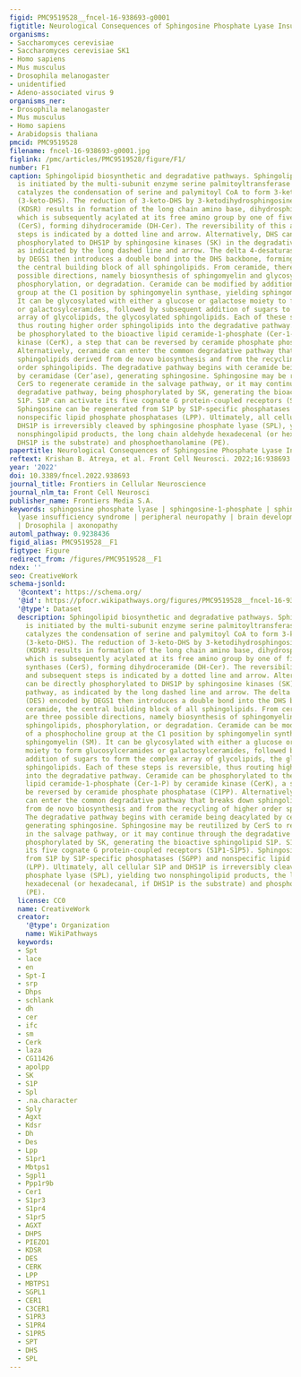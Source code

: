 ```yaml
---
figid: PMC9519528__fncel-16-938693-g0001
figtitle: Neurological Consequences of Sphingosine Phosphate Lyase Insufficiency
organisms:
- Saccharomyces cerevisiae
- Saccharomyces cerevisiae SK1
- Homo sapiens
- Mus musculus
- Drosophila melanogaster
- unidentified
- Adeno-associated virus 9
organisms_ner:
- Drosophila melanogaster
- Mus musculus
- Homo sapiens
- Arabidopsis thaliana
pmcid: PMC9519528
filename: fncel-16-938693-g0001.jpg
figlink: /pmc/articles/PMC9519528/figure/F1/
number: F1
caption: Sphingolipid biosynthetic and degradative pathways. Sphingolipid biosynthesis
  is initiated by the multi-subunit enzyme serine palmitoyltransferase (SPT) which
  catalyzes the condensation of serine and palymitoyl CoA to form 3-keto-dihydrosphingosine
  (3-keto-DHS). The reduction of 3-keto-DHS by 3-ketodihydrosphingosine reductase
  (KDSR) results in formation of the long chain amino base, dihydrosphingosine (DHS),
  which is subsequently acylated at its free amino group by one of five ceramide synthases
  (CerS), forming dihydroceramide (DH-Cer). The reversibility of this and subsequent
  steps is indicated by a dotted line and arrow. Alternatively, DHS can be directly
  phosphorylated to DHS1P by sphingosine kinases (SK) in the degradative pathway,
  as indicated by the long dashed line and arrow. The delta 4-desaturase (DES) encoded
  by DEGS1 then introduces a double bond into the DHS backbone, forming ceramide,
  the central building block of all sphingolipids. From ceramide, there are three
  possible directions, namely biosynthesis of sphingomyelin and glycosyl sphingolipids,
  phosphorylation, or degradation. Ceramide can be modified by addition of a phosphocholine
  group at the C1 position by sphingomyelin synthase, yielding sphingomyelin (SM).
  It can be glycosylated with either a glucose or galactose moiety to form glucosylceramides
  or galactosylceramides, followed by subsequent addition of sugars to form the complex
  array of glycolipids, the glycosylated sphingolipids. Each of these steps is reversible,
  thus routing higher order sphingolipids into the degradative pathway. Ceramide can
  be phosphorylated to the bioactive lipid ceramide-1-phosphate (Cer-1-P) by ceramide
  kinase (CerK), a step that can be reversed by ceramide phosphate phosphatase (C1PP).
  Alternatively, ceramide can enter the common degradative pathway that breaks down
  sphingolipids derived from de novo biosynthesis and from the recycling of higher
  order sphingolipids. The degradative pathway begins with ceramide being deacylated
  by ceramidase (Cer’ase), generating sphingosine. Sphingosine may be reutilized by
  CerS to regenerate ceramide in the salvage pathway, or it may continue through the
  degradative pathway, being phosphorylated by SK, generating the bioactive sphingolipid
  S1P. S1P can activate its five cognate G protein-coupled receptors (S1P1-S1P5).
  Sphingosine can be regenerated from S1P by S1P-specific phosphatases (SGPP) and
  nonspecific lipid phosphate phosphatases (LPP). Ultimately, all cellular S1P and
  DHS1P is irreversibly cleaved by sphingosine phosphate lyase (SPL), yielding two
  nonsphingolipid products, the long chain aldehyde hexadecenal (or hexadecanal, if
  DHS1P is the substrate) and phosphoethanolamine (PE).
papertitle: Neurological Consequences of Sphingosine Phosphate Lyase Insufficiency.
reftext: Krishan B. Atreya, et al. Front Cell Neurosci. 2022;16:938693.
year: '2022'
doi: 10.3389/fncel.2022.938693
journal_title: Frontiers in Cellular Neuroscience
journal_nlm_ta: Front Cell Neurosci
publisher_name: Frontiers Media S.A.
keywords: sphingosine phosphate lyase | sphingosine-1-phosphate | sphingosine phosphate
  lyase insufficiency syndrome | peripheral neuropathy | brain development | NPHS14
  | Drosophila | axonopathy
automl_pathway: 0.9238436
figid_alias: PMC9519528__F1
figtype: Figure
redirect_from: /figures/PMC9519528__F1
ndex: ''
seo: CreativeWork
schema-jsonld:
  '@context': https://schema.org/
  '@id': https://pfocr.wikipathways.org/figures/PMC9519528__fncel-16-938693-g0001.html
  '@type': Dataset
  description: Sphingolipid biosynthetic and degradative pathways. Sphingolipid biosynthesis
    is initiated by the multi-subunit enzyme serine palmitoyltransferase (SPT) which
    catalyzes the condensation of serine and palymitoyl CoA to form 3-keto-dihydrosphingosine
    (3-keto-DHS). The reduction of 3-keto-DHS by 3-ketodihydrosphingosine reductase
    (KDSR) results in formation of the long chain amino base, dihydrosphingosine (DHS),
    which is subsequently acylated at its free amino group by one of five ceramide
    synthases (CerS), forming dihydroceramide (DH-Cer). The reversibility of this
    and subsequent steps is indicated by a dotted line and arrow. Alternatively, DHS
    can be directly phosphorylated to DHS1P by sphingosine kinases (SK) in the degradative
    pathway, as indicated by the long dashed line and arrow. The delta 4-desaturase
    (DES) encoded by DEGS1 then introduces a double bond into the DHS backbone, forming
    ceramide, the central building block of all sphingolipids. From ceramide, there
    are three possible directions, namely biosynthesis of sphingomyelin and glycosyl
    sphingolipids, phosphorylation, or degradation. Ceramide can be modified by addition
    of a phosphocholine group at the C1 position by sphingomyelin synthase, yielding
    sphingomyelin (SM). It can be glycosylated with either a glucose or galactose
    moiety to form glucosylceramides or galactosylceramides, followed by subsequent
    addition of sugars to form the complex array of glycolipids, the glycosylated
    sphingolipids. Each of these steps is reversible, thus routing higher order sphingolipids
    into the degradative pathway. Ceramide can be phosphorylated to the bioactive
    lipid ceramide-1-phosphate (Cer-1-P) by ceramide kinase (CerK), a step that can
    be reversed by ceramide phosphate phosphatase (C1PP). Alternatively, ceramide
    can enter the common degradative pathway that breaks down sphingolipids derived
    from de novo biosynthesis and from the recycling of higher order sphingolipids.
    The degradative pathway begins with ceramide being deacylated by ceramidase (Cer’ase),
    generating sphingosine. Sphingosine may be reutilized by CerS to regenerate ceramide
    in the salvage pathway, or it may continue through the degradative pathway, being
    phosphorylated by SK, generating the bioactive sphingolipid S1P. S1P can activate
    its five cognate G protein-coupled receptors (S1P1-S1P5). Sphingosine can be regenerated
    from S1P by S1P-specific phosphatases (SGPP) and nonspecific lipid phosphate phosphatases
    (LPP). Ultimately, all cellular S1P and DHS1P is irreversibly cleaved by sphingosine
    phosphate lyase (SPL), yielding two nonsphingolipid products, the long chain aldehyde
    hexadecenal (or hexadecanal, if DHS1P is the substrate) and phosphoethanolamine
    (PE).
  license: CC0
  name: CreativeWork
  creator:
    '@type': Organization
    name: WikiPathways
  keywords:
  - Spt
  - lace
  - en
  - Spt-I
  - srp
  - Dhps
  - schlank
  - dh
  - cer
  - ifc
  - sm
  - Cerk
  - laza
  - CG11426
  - apolpp
  - SK
  - S1P
  - Spl
  - .na.character
  - Sply
  - Agxt
  - Kdsr
  - Dh
  - Des
  - Lpp
  - S1pr1
  - Mbtps1
  - Sgpl1
  - Ppp1r9b
  - Cer1
  - S1pr3
  - S1pr4
  - S1pr5
  - AGXT
  - DHPS
  - PIEZO1
  - KDSR
  - DES
  - CERK
  - LPP
  - MBTPS1
  - SGPL1
  - CER1
  - C3CER1
  - S1PR3
  - S1PR4
  - S1PR5
  - SPT
  - DHS
  - SPL
---
```

